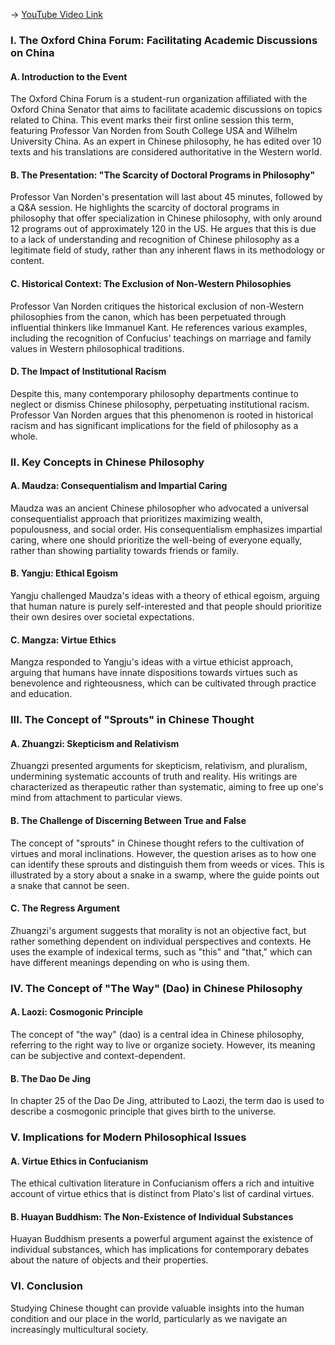 -> [YouTube Video Link](https://www.youtube.com/watch?v=t1URTKw_450&list=PLFZtry6b0WR7o6UF9_7jZwW_YtptlDm8P&index=1&pp=iAQB)

### I. The Oxford China Forum: Facilitating Academic Discussions on China
#### A. Introduction to the Event

The Oxford China Forum is a student-run organization affiliated with the Oxford China Senator that aims to facilitate academic discussions on topics related to China. This event marks their first online session this term, featuring Professor Van Norden from South College USA and Wilhelm University China. As an expert in Chinese philosophy, he has edited over 10 texts and his translations are considered authoritative in the Western world.

#### B. The Presentation: "The Scarcity of Doctoral Programs in Philosophy"

Professor Van Norden's presentation will last about 45 minutes, followed by a Q&A session. He highlights the scarcity of doctoral programs in philosophy that offer specialization in Chinese philosophy, with only around 12 programs out of approximately 120 in the US. He argues that this is due to a lack of understanding and recognition of Chinese philosophy as a legitimate field of study, rather than any inherent flaws in its methodology or content.

#### C. Historical Context: The Exclusion of Non-Western Philosophies

Professor Van Norden critiques the historical exclusion of non-Western philosophies from the canon, which has been perpetuated through influential thinkers like Immanuel Kant. He references various examples, including the recognition of Confucius' teachings on marriage and family values in Western philosophical traditions.

#### D. The Impact of Institutional Racism

Despite this, many contemporary philosophy departments continue to neglect or dismiss Chinese philosophy, perpetuating institutional racism. Professor Van Norden argues that this phenomenon is rooted in historical racism and has significant implications for the field of philosophy as a whole.

### II. Key Concepts in Chinese Philosophy
#### A. Maudza: Consequentialism and Impartial Caring

Maudza was an ancient Chinese philosopher who advocated a universal consequentialist approach that prioritizes maximizing wealth, populousness, and social order. His consequentialism emphasizes impartial caring, where one should prioritize the well-being of everyone equally, rather than showing partiality towards friends or family.

#### B. Yangju: Ethical Egoism

Yangju challenged Maudza's ideas with a theory of ethical egoism, arguing that human nature is purely self-interested and that people should prioritize their own desires over societal expectations.

#### C. Mangza: Virtue Ethics

Mangza responded to Yangju's ideas with a virtue ethicist approach, arguing that humans have innate dispositions towards virtues such as benevolence and righteousness, which can be cultivated through practice and education.

### III. The Concept of "Sprouts" in Chinese Thought
#### A. Zhuangzi: Skepticism and Relativism

Zhuangzi presented arguments for skepticism, relativism, and pluralism, undermining systematic accounts of truth and reality. His writings are characterized as therapeutic rather than systematic, aiming to free up one's mind from attachment to particular views.

#### B. The Challenge of Discerning Between True and False

The concept of "sprouts" in Chinese thought refers to the cultivation of virtues and moral inclinations. However, the question arises as to how one can identify these sprouts and distinguish them from weeds or vices. This is illustrated by a story about a snake in a swamp, where the guide points out a snake that cannot be seen.

#### C. The Regress Argument

Zhuangzi's argument suggests that morality is not an objective fact, but rather something dependent on individual perspectives and contexts. He uses the example of indexical terms, such as "this" and "that," which can have different meanings depending on who is using them.

### IV. The Concept of "The Way" (Dao) in Chinese Philosophy
#### A. Laozi: Cosmogonic Principle

The concept of "the way" (dao) is a central idea in Chinese philosophy, referring to the right way to live or organize society. However, its meaning can be subjective and context-dependent.

#### B. The Dao De Jing

In chapter 25 of the Dao De Jing, attributed to Laozi, the term dao is used to describe a cosmogonic principle that gives birth to the universe.

### V. Implications for Modern Philosophical Issues
#### A. Virtue Ethics in Confucianism

The ethical cultivation literature in Confucianism offers a rich and intuitive account of virtue ethics that is distinct from Plato's list of cardinal virtues.

#### B. Huayan Buddhism: The Non-Existence of Individual Substances

Huayan Buddhism presents a powerful argument against the existence of individual substances, which has implications for contemporary debates about the nature of objects and their properties.

### VI. Conclusion
Studying Chinese thought can provide valuable insights into the human condition and our place in the world, particularly as we navigate an increasingly multicultural society.